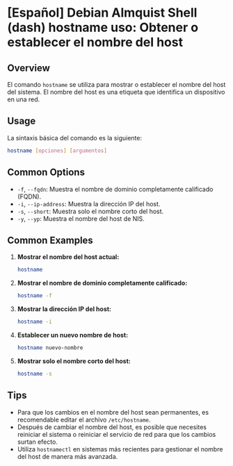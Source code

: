 # [Español] Debian Almquist Shell (dash) hostname uso: Obtener o establecer el nombre del host

## Overview
El comando `hostname` se utiliza para mostrar o establecer el nombre del host del sistema. El nombre del host es una etiqueta que identifica un dispositivo en una red.

## Usage
La sintaxis básica del comando es la siguiente:

```bash
hostname [opciones] [argumentos]
```

## Common Options
- `-f`, `--fqdn`: Muestra el nombre de dominio completamente calificado (FQDN).
- `-i`, `--ip-address`: Muestra la dirección IP del host.
- `-s`, `--short`: Muestra solo el nombre corto del host.
- `-y`, `--yp`: Muestra el nombre del host de NIS.

## Common Examples
1. **Mostrar el nombre del host actual:**
   ```bash
   hostname
   ```

2. **Mostrar el nombre de dominio completamente calificado:**
   ```bash
   hostname -f
   ```

3. **Mostrar la dirección IP del host:**
   ```bash
   hostname -i
   ```

4. **Establecer un nuevo nombre de host:**
   ```bash
   hostname nuevo-nombre
   ```

5. **Mostrar solo el nombre corto del host:**
   ```bash
   hostname -s
   ```

## Tips
- Para que los cambios en el nombre del host sean permanentes, es recomendable editar el archivo `/etc/hostname`.
- Después de cambiar el nombre del host, es posible que necesites reiniciar el sistema o reiniciar el servicio de red para que los cambios surtan efecto.
- Utiliza `hostnamectl` en sistemas más recientes para gestionar el nombre del host de manera más avanzada.
